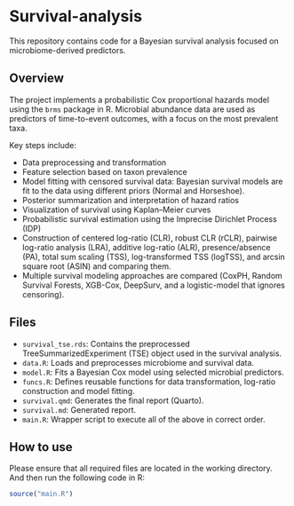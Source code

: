 # Survival-analysis

This repository contains code for a Bayesian survival analysis focused on microbiome-derived predictors.

## Overview

The project implements a probabilistic Cox proportional hazards model using the `brms` package in R. Microbial abundance data are used as predictors of time-to-event outcomes, with a focus on the most prevalent taxa.

Key steps include:
- Data preprocessing and transformation
- Feature selection based on taxon prevalence
- Model fitting with censored survival data: Bayesian survival models are fit to the data using different priors (Normal and Horseshoe).
- Posterior summarization and interpretation of hazard ratios
- Visualization of survival using Kaplan–Meier curves
- Probabilistic survival estimation using the Imprecise Dirichlet Process (IDP)
- Construction of centered log-ratio (CLR), robust CLR (rCLR), pairwise log-ratio analysis (LRA), additive log-ratio (ALR), presence/absence (PA), total sum scaling (TSS), log-transformed TSS (logTSS), and arcsin square root (ASIN) and comparing them.
- Multiple survival modeling approaches are compared (CoxPH, Random Survival Forests, XGB-Cox, DeepSurv, and a logistic-model that ignores censoring).

## Files

- `survival_tse.rds`: Contains the preprocessed TreeSummarizedExperiment (TSE) object used in the survival analysis.
- `data.R`: Loads and preprocesses microbiome and survival data.
- `model.R`: Fits a Bayesian Cox model using selected microbial predictors.
- `funcs.R`: Defines reusable functions for data transformation, log-ratio construction and model fitting.
- `survival.qmd`: Generates the final report (Quarto).
- `survival.md`: Generated report.
- `main.R`: Wrapper script to execute all of the above in correct order.

## How to use

Please ensure that all required files are located in the working directory. And then run the following code in R:
 
```r
source("main.R")
